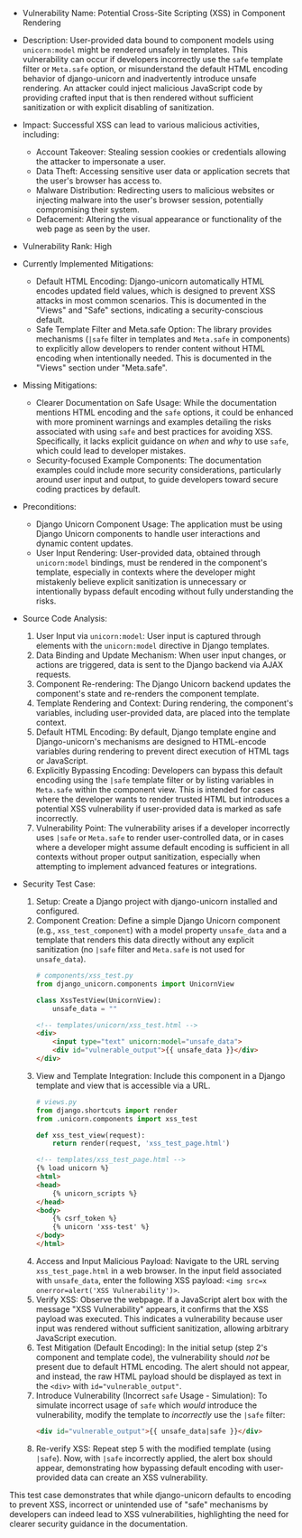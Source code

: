 - Vulnerability Name: Potential Cross-Site Scripting (XSS) in Component Rendering
- Description: User-provided data bound to component models using `unicorn:model` might be rendered unsafely in templates. This vulnerability can occur if developers incorrectly use the `safe` template filter or `Meta.safe` option, or misunderstand the default HTML encoding behavior of django-unicorn and inadvertently introduce unsafe rendering. An attacker could inject malicious JavaScript code by providing crafted input that is then rendered without sufficient sanitization or with explicit disabling of sanitization.
- Impact: Successful XSS can lead to various malicious activities, including:
    - Account Takeover: Stealing session cookies or credentials allowing the attacker to impersonate a user.
    - Data Theft: Accessing sensitive user data or application secrets that the user's browser has access to.
    - Malware Distribution: Redirecting users to malicious websites or injecting malware into the user's browser session, potentially compromising their system.
    - Defacement: Altering the visual appearance or functionality of the web page as seen by the user.
- Vulnerability Rank: High
- Currently Implemented Mitigations:
    - Default HTML Encoding: Django-unicorn automatically HTML encodes updated field values, which is designed to prevent XSS attacks in most common scenarios. This is documented in the "Views" and "Safe" sections, indicating a security-conscious default.
    - Safe Template Filter and Meta.safe Option: The library provides mechanisms (`|safe` filter in templates and `Meta.safe` in components) to explicitly allow developers to render content without HTML encoding when intentionally needed. This is documented in the "Views" section under "Meta.safe".
- Missing Mitigations:
    - Clearer Documentation on Safe Usage: While the documentation mentions HTML encoding and the `safe` options, it could be enhanced with more prominent warnings and examples detailing the risks associated with using `safe` and best practices for avoiding XSS.  Specifically, it lacks explicit guidance on *when* and *why* to use `safe`, which could lead to developer mistakes.
    - Security-focused Example Components: The documentation examples could include more security considerations, particularly around user input and output, to guide developers toward secure coding practices by default.
- Preconditions:
    - Django Unicorn Component Usage: The application must be using Django Unicorn components to handle user interactions and dynamic content updates.
    - User Input Rendering: User-provided data, obtained through `unicorn:model` bindings, must be rendered in the component's template, especially in contexts where the developer might mistakenly believe explicit sanitization is unnecessary or intentionally bypass default encoding without fully understanding the risks.
- Source Code Analysis:
    1. User Input via `unicorn:model`: User input is captured through elements with the `unicorn:model` directive in Django templates.
    2. Data Binding and Update Mechanism: When user input changes, or actions are triggered, data is sent to the Django backend via AJAX requests.
    3. Component Re-rendering: The Django Unicorn backend updates the component's state and re-renders the component template.
    4. Template Rendering and Context: During rendering, the component's variables, including user-provided data, are placed into the template context.
    5. Default HTML Encoding: By default, Django template engine and Django-unicorn's mechanisms are designed to HTML-encode variables during rendering to prevent direct execution of HTML tags or JavaScript.
    6. Explicitly Bypassing Encoding: Developers can bypass this default encoding using the `|safe` template filter or by listing variables in `Meta.safe` within the component view. This is intended for cases where the developer wants to render trusted HTML but introduces a potential XSS vulnerability if user-provided data is marked as safe incorrectly.
    7. Vulnerability Point: The vulnerability arises if a developer incorrectly uses `|safe` or `Meta.safe` to render user-controlled data, or in cases where a developer might assume default encoding is sufficient in all contexts without proper output sanitization, especially when attempting to implement advanced features or integrations.

- Security Test Case:
    1. Setup: Create a Django project with django-unicorn installed and configured.
    2. Component Creation: Define a simple Django Unicorn component (e.g., `xss_test_component`) with a model property `unsafe_data` and a template that renders this data directly without any explicit sanitization (no `|safe` filter and `Meta.safe` is not used for `unsafe_data`).
        ```python
        # components/xss_test.py
        from django_unicorn.components import UnicornView

        class XssTestView(UnicornView):
            unsafe_data = ""
        ```
        ```html
        <!-- templates/unicorn/xss_test.html -->
        <div>
            <input type="text" unicorn:model="unsafe_data">
            <div id="vulnerable_output">{{ unsafe_data }}</div>
        </div>
        ```
    3. View and Template Integration: Include this component in a Django template and view that is accessible via a URL.
        ```python
        # views.py
        from django.shortcuts import render
        from .unicorn.components import xss_test

        def xss_test_view(request):
            return render(request, 'xss_test_page.html')
        ```
        ```html
        <!-- templates/xss_test_page.html -->
        {% load unicorn %}
        <html>
        <head>
            {% unicorn_scripts %}
        </head>
        <body>
            {% csrf_token %}
            {% unicorn 'xss-test' %}
        </body>
        </html>
        ```
    4. Access and Input Malicious Payload: Navigate to the URL serving `xss_test_page.html` in a web browser. In the input field associated with `unsafe_data`, enter the following XSS payload: `<img src=x onerror=alert('XSS Vulnerability')>`.
    5. Verify XSS: Observe the webpage. If a JavaScript alert box with the message "XSS Vulnerability" appears, it confirms that the XSS payload was executed. This indicates a vulnerability because user input was rendered without sufficient sanitization, allowing arbitrary JavaScript execution.
    6. Test Mitigation (Default Encoding): In the initial setup (step 2's component and template code), the vulnerability should *not* be present due to default HTML encoding. The alert should not appear, and instead, the raw HTML payload should be displayed as text in the `<div>` with `id="vulnerable_output"`.
    7. Introduce Vulnerability (Incorrect `safe` Usage - Simulation): To simulate incorrect usage of `safe` which *would* introduce the vulnerability, modify the template to *incorrectly* use the `|safe` filter:
        ```html
        <div id="vulnerable_output">{{ unsafe_data|safe }}</div>
        ```
    8. Re-verify XSS: Repeat step 5 with the modified template (using `|safe`). Now, with `|safe` incorrectly applied, the alert box should appear, demonstrating how bypassing default encoding with user-provided data can create an XSS vulnerability.

This test case demonstrates that while django-unicorn defaults to encoding to prevent XSS, incorrect or unintended use of "safe" mechanisms by developers can indeed lead to XSS vulnerabilities, highlighting the need for clearer security guidance in the documentation.
